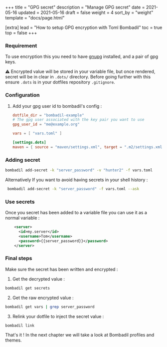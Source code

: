 +++
title = "GPG secret"
description = "Manage GPG secret"
date = 2021-05-16
updated = 2021-05-16
draft = false
weight = 4
sort_by = "weight"
template = "docs/page.html"

[extra]
lead = "How to setup GPG encryption with Toml Bombadil"
toc = true
top = false
+++


### Requirement

To use encryption this you need to have [gnupg](https://gnupg.org/) installed, and a pair of gpg keys.

⚠️ Encrypted value will be stored in your variable file, but once rendered, secret will be in clear in `.dots/`  directory.
Before going further with this ensure `.dots` is in your dotfiles repository `.gitignore`.

### Configuration

1. Add your gpg user id to bombadil's config :

    ```toml
    dotfile_dir = "bombadil-example"
    # The gpg user associated with the key pair you want to use
    gpg_user_id = "me@example.org"

    vars = [ "vars.toml" ]

    [settings.dots]
    maven = { source = "maven/settings.xml", target = ".m2/settings.xml"}
    ```

### Adding secret

```bash
bombadil add-secret -k "server_password" -v "hunter2" -f vars.toml
```

Alternatively If you want to avoid having secrets in your shell history :

```bash
 bombadil add-secret -k "server_password" -f vars.toml --ask
```

### Use secrets

Once you secret has been added to a variable file you can use it as a normal variable :

```xml
    <server>
      <id>my.server</id>
      <username>Tom</username>
      <password>{{server_password}}</password>
    </server>
```

### Final steps

Make sure the secret has been written and encrypted :

   1. Get the decrypted value :

   ```bash
  bombadil get secrets
   ```

   2. Get the raw encrypted value :
   ```bash
  bombadil get vars | grep server_password
   ```

   3. Relink your dotfile to inject the secret value :
   ```bash
   bombadil link
   ```

That's it ! In the next chapter we will take a look at Bombadil profiles and themes.
